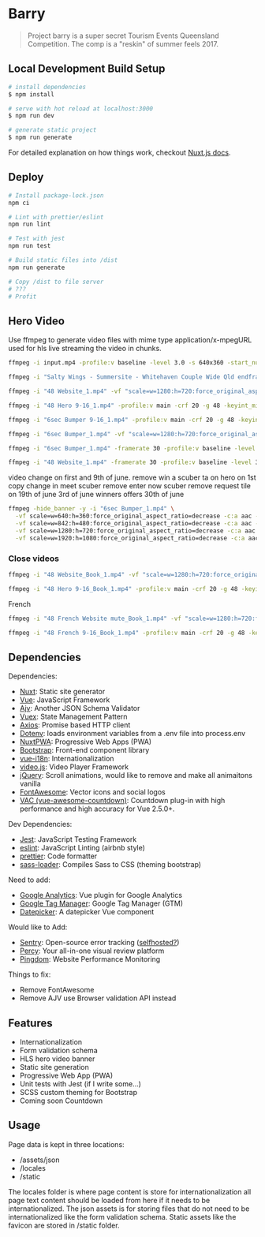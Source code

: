 # Barry

> Project barry is a super secret Tourism Events Queensland Competition. The comp is a "reskin" of summer feels 2017.

## Local Development Build Setup

```bash
# install dependencies
$ npm install

# serve with hot reload at localhost:3000
$ npm run dev

# generate static project
$ npm run generate
```

For detailed explanation on how things work, checkout [Nuxt.js docs](https://nuxtjs.org).

## Deploy

```bash
# Install package-lock.json
npm ci

# Lint with prettier/eslint
npm run lint

# Test with jest
npm run test

# Build static files into /dist
npm run generate

# Copy /dist to file server
# ???
# Profit
```

## Hero Video

Use ffmpeg to generate video files with mime type application/x-mpegURL used for hls live streaming the video in chunks.

```bash
ffmpeg -i input.mp4 -profile:v baseline -level 3.0 -s 640x360 -start_number 0 -hls_time 10 -hls_list_size 0 -f hls index.m3u8
```

```bash
ffmpeg -i "Salty Wings - Summersite - Whitehaven Couple Wide Qld endframe V3.mp4" -profile:v baseline -level 3.0 -s 640x360 -start_number 0 -hls_time 10 -hls_list_size 0 -f hls index.m3u8
```

```bash
ffmpeg -i "48 Website_1.mp4" -vf "scale=w=1280:h=720:force_original_aspect_ratio=decrease" -profile:v main -crf 20 -g 48 -keyint_min 48 -sc_threshold 0 -b:v 2500k -maxrate 2675k -bufsize 3750k -level 3.0 -start_number 0 -hls_time 4 -hls_list_size 0 -f hls index.m3u8
```

```bash
ffmpeg -i "48 Hero 9-16_1.mp4" -profile:v main -crf 20 -g 48 -keyint_min 48 -sc_threshold 0 -b:v 2500k -maxrate 2675k -bufsize 3750k -level 3.0 -start_number 0 -hls_time 4 -hls_list_size 0 -f hls about_mobile.m3u8
```

```bash
ffmpeg -i "6sec Bumper 9-16_1.mp4" -profile:v main -crf 20 -g 48 -keyint_min 48 -sc_threshold 0 -b:v 2500k -maxrate 2675k -bufsize 3750k -level 3.0 -start_number 0 -hls_time 4 -hls_list_size 0 -f hls win_mobile.m3u8
```

```bash
ffmpeg -i "6sec Bumper_1.mp4" -vf "scale=w=1280:h=720:force_original_aspect_ratio=decrease" -c:a aac -ar 48000 -b:a 128k -c:v h264 -profile:v main -crf 20 -g 48 -keyint_min 48 -sc_threshold 0 -b:v 2500k -maxrate 2675k -bufsize 3750k -level 3.0 -start_number 0 -hls_time 10 -hls_list_size 0 -f hls win.m3u8
```

```bash
ffmpeg -i "6sec Bumper_1.mp4" -framerate 30 -profile:v baseline -level 3.0 -start_number 0 -hls_time 6 -hls_list_size 0 -f hls win.m3u8
```

```bash
ffmpeg -i "48 Website_1.mp4" -framerate 30 -profile:v baseline -level 3.0 -start_number 0 -hls_time 4 -hls_list_size 0 -f hls index.m3u8
```

video change on first and 9th of june.
remove win a scuber ta on hero on 1st
copy change in meet scuber
remove enter now scuber
remove request tile on 19th of june
3rd of june winners
offers 30th of june

```bash
ffmpeg -hide_banner -y -i "6sec Bumper_1.mp4" \
  -vf scale=w=640:h=360:force_original_aspect_ratio=decrease -c:a aac -ar 48000 -c:v h264 -profile:v main -crf 20 -sc_threshold 0 -g 48 -keyint_min 48 -hls_time 4 -hls_playlist_type vod  -b:v 800k -maxrate 856k -bufsize 1200k -b:a 96k -hls_segment_filename win/360p_%03d.ts win/360p.m3u8 \
  -vf scale=w=842:h=480:force_original_aspect_ratio=decrease -c:a aac -ar 48000 -c:v h264 -profile:v main -crf 20 -sc_threshold 0 -g 48 -keyint_min 48 -hls_time 4 -hls_playlist_type vod -b:v 1400k -maxrate 1498k -bufsize 2100k -b:a 128k -hls_segment_filename win/480p_%03d.ts win/480p.m3u8 \
  -vf scale=w=1280:h=720:force_original_aspect_ratio=decrease -c:a aac -ar 48000 -c:v h264 -profile:v main -crf 20 -sc_threshold 0 -g 48 -keyint_min 48 -hls_time 4 -hls_playlist_type vod -b:v 2800k -maxrate 2996k -bufsize 4200k -b:a 128k -hls_segment_filename win/720p_%03d.ts win/720p.m3u8 \
  -vf scale=w=1920:h=1080:force_original_aspect_ratio=decrease -c:a aac -ar 48000 -c:v h264 -profile:v main -crf 20 -sc_threshold 0 -g 48 -keyint_min 48 -hls_time 4 -hls_playlist_type vod -b:v 5000k -maxrate 5350k -bufsize 7500k -b:a 192k -hls_segment_filename win/1080p_%03d.ts win/1080p.m3u8
```

### Close videos

```bash
ffmpeg -i "48 Website_Book_1.mp4" -vf "scale=w=1280:h=720:force_original_aspect_ratio=decrease" -profile:v main -crf 20 -g 48 -keyint_min 48 -sc_threshold 0 -b:v 2500k -maxrate 2675k -bufsize 3750k -level 3.0 -start_number 0 -hls_time 4 -hls_list_size 0 -f hls index.m3u8
```

```bash
ffmpeg -i "48 Hero 9-16_Book_1.mp4" -profile:v main -crf 20 -g 48 -keyint_min 48 -sc_threshold 0 -b:v 2500k -maxrate 2675k -bufsize 3750k -level 3.0 -start_number 0 -hls_time 4 -hls_list_size 0 -f hls about_mobile.m3u8
```

French

```bash
ffmpeg -i "48 French Website mute_Book_1.mp4" -vf "scale=w=1280:h=720:force_original_aspect_ratio=decrease" -profile:v main -crf 20 -g 48 -keyint_min 48 -sc_threshold 0 -b:v 2500k -maxrate 2675k -bufsize 3750k -level 3.0 -start_number 0 -hls_time 4 -hls_list_size 0 -f hls index_fr.m3u8
```

```bash
ffmpeg -i "48 French 9-16_Book_1.mp4" -profile:v main -crf 20 -g 48 -keyint_min 48 -sc_threshold 0 -b:v 2500k -maxrate 2675k -bufsize 3750k -level 3.0 -start_number 0 -hls_time 4 -hls_list_size 0 -f hls about_mobile_fr.m3u8
```


## Dependencies

Dependencies:

- [Nuxt](https://nuxtjs.org): Static site generator
- [Vue](https://vuejs.org/): JavaScript Framework
- [Ajv](https://ajv.js.org/): Another JSON Schema Validator
- [Vuex](https://vuex.vuejs.org/): State Management Pattern
- [Axios](https://github.com/axios/axios): Promise based HTTP client
- [Dotenv](https://www.npmjs.com/package/dotenv): loads environment variables from a .env file into process.env
- [NuxtPWA](https://pwa.nuxtjs.org/): Progressive Web Apps (PWA)
- [Bootstrap](https://getbootstrap.com/): Front-end component library
- [vue-i18n](https://kazupon.github.io/vue-i18n/): Internationalization
- [video.js](https://videojs.com/): Video Player Framework
- [jQuery](https://jquery.com/): Scroll animations, would like to remove and make all animaitons vanilla
- [FontAwesome](https://fontawesome.com/): Vector icons and social logos
- [VAC (vue-awesome-countdown)](https://vac.js.org/): Countdown plug-in with high performance and high accuracy for Vue 2.5.0+.

Dev Dependencies:

- [Jest](https://jestjs.io/): JavaScript Testing Framework
- [eslint](https://eslint.org/): JavaScript Linting (airbnb style)
- [prettier](https://prettier.io/): Code formatter
- [sass-loader](https://github.com/webpack-contrib/sass-loader): Compiles Sass to CSS (theming bootstrap)

Need to add:

- [Google Analytics](https://github.com/nuxt-community/analytics-module): Vue plugin for Google Analytics
- [Google Tag Manager](https://www.npmjs.com/package/@nuxtjs/google-tag-manager): Google Tag Manager (GTM)
- [Datepicker](https://www.npmjs.com/package/vuejs-datepicker): A datepicker Vue component

Would like to Add:

- [Sentry](https://sentry.io): Open-source error tracking ([selfhosted?](https://github.com/getsentry/onpremise))
- [Percy](https://percy.io/): Your all-in-one visual review platform
- [Pingdom](https://www.pingdom.com/): Website Performance Monitoring

Things to fix:

- Remove FontAwesome
- Remove AJV use Browser validation API instead

## Features

- Internationalization
- Form validation schema
- HLS hero video banner
- Static site generation
- Progressive Web App (PWA)
- Unit tests with Jest (if I write some...)
- SCSS custom theming for Bootstrap
- Coming soon Countdown

## Usage

Page data is kept in three locations:

- /assets/json
- /locales
- /static

The locales folder is where page content is store for internationalization all page text content should be loaded from here if it needs to be internationalized. The json assets is for storing files that do not need to be internationalized like the form validation schema. Static assets like the favicon are stored in /static folder.
